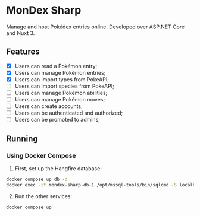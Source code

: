 # MonDex Sharp

Manage and host Pokédex entries online. Developed over ASP.NET Core and Nuxt 3.

## Features

- [x] Users can read a Pokémon entry;
- [x] Users can manage Pokémon entries;
- [x] Users can import types from PokeAPI;
- [ ] Users can import species from PokeAPI;
- [ ] Users can manage Pokémon abilities;
- [ ] Users can manage Pokémon moves;
- [ ] Users can create accounts;
- [ ] Users can be authenticated and authorized;
- [ ] Users can be promoted to admins;

## Running

### Using Docker Compose

1. First, set up the Hangfire database:

```sh
docker compose up db -d
docker exec -it mondex-sharp-db-1 /opt/mssql-tools/bin/sqlcmd -S localhost -U sa -P 12345Abç -d Hangfire -Q "CREATE DATABASE Hangfire;"
```

2. Run the other services:

```sh
docker compose up
```
